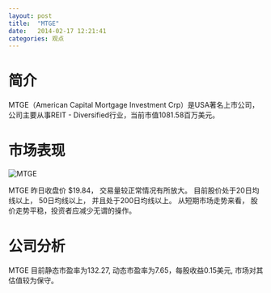 ```yaml
---
layout: post
title:  "MTGE"
date:   2014-02-17 12:21:41
categories: 观点
---
```


# 简介
MTGE（American Capital Mortgage Investment Crp）是USA著名上市公司，
公司主要从事REIT - Diversified行业，当前市值1081.58百万美元。

# 市场表现

![MTGE](http://finviz.com/chart.ashx?t=MTGE&ty=c&ta=1&p=d&s=l)

MTGE 昨日收盘价 $19.84，
交易量较正常情况有所放大。
目前股价处于20日均线以上，
50日均线以上，
并且处于200日均线以上。
从短期市场走势来看，
股价走势平稳，投资者应减少无谓的操作。

# 公司分析
MTGE 目前静态市盈率为132.27, 动态市盈率为7.65，每股收益0.15美元,
市场对其估值较为保守。
